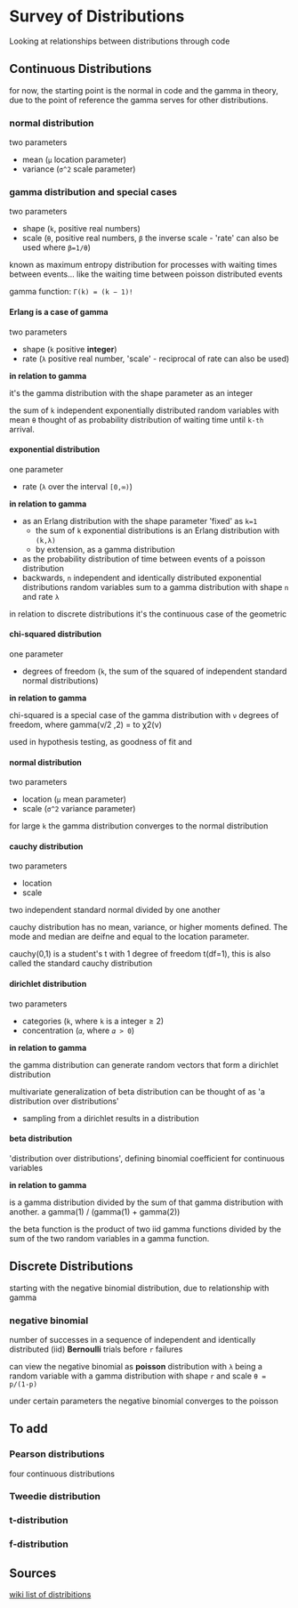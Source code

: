 # Survey of Distributions

Looking at relationships between distributions through code

## Continuous Distributions
for now, the starting point is the normal in code and the gamma in theory, due to the point of reference the gamma serves for other distributions.

### normal distribution
two parameters
- mean (`μ` location parameter)
- variance (`σ^2` scale parameter)

### gamma distribution and special cases
two parameters
- shape (`k`, positive real numbers)
- scale (`θ`, positive real numbers, `β` the inverse scale - 'rate' can also be used where `β=1/θ`)

known as maximum entropy distribution
for processes with waiting times between events... like the waiting time between poisson distributed events

gamma function:
`Γ(k) = (k − 1)!`

#### Erlang is a case of gamma
two parameters
- shape (`k` positive **integer**)
- rate (`λ` positive real number, 'scale' - reciprocal of rate can also be used)

**in relation to gamma**

it's the gamma distribution with the shape parameter as an integer

the sum of `k` independent exponentially distributed random variables with mean `θ`
thought of as probability distribution of waiting time until `k-th` arrival.

#### exponential distribution
one parameter
- rate (`λ` over the interval ``[0,∞)``)

**in relation to gamma**

- as an Erlang distribution with the shape parameter 'fixed' as `k=1`
  - the sum of `k` exponential distributions is an Erlang distribution with `(k,λ)`
  - by extension, as a gamma distribution
- as the probability distribution of time between events of a poisson distribution
- backwards, `n` independent and identically distributed  exponential distributions random variables  sum to a gamma distribution with shape `n` and rate `λ`

in relation to discrete distributions it's the continuous case of the geometric

#### chi-squared distribution
one parameter
- degrees of freedom (`k`, the sum of the squared of independent standard normal distributions)

**in relation to gamma**

chi-squared is a special case of the gamma distribution with `ν` degrees of freedom, where gamma(ν/2 ,2) = to χ2(ν)

used in hypothesis testing, as goodness of fit and

#### normal distribution
two parameters
- location (`μ` mean parameter)
- scale (`σ^2` variance parameter)


for large `k` the gamma distribution converges to the normal distribution

#### cauchy distribution
two parameters
- location
- scale

two independent standard normal divided by one another

cauchy distribution has no mean, variance, or higher moments defined.
The mode and median are deifne and equal to the location parameter.

cauchy(0,1) is a student's t with 1 degree of freedom t(df=1), this is also called the standard cauchy distribution

#### dirichlet distribution
two parameters
- categories (`k`, where `k` is a integer ≥ 2)
- concentration (`𝛼`, where `𝛼 > 0`)


**in relation to gamma**

the gamma distribution can generate random vectors that form a dirichlet distribution

multivariate generalization of beta distribution
can be thought of as 'a distribution over distributions'
  - sampling from a dirichlet results in a distribution


#### beta distribution


'distribution over distributions', defining binomial coefficient for continuous variables


**in relation to gamma**

is a gamma distribution divided by the sum of that gamma distribution with another.
 a gamma(1) / (gamma(1) + gamma(2))

 the beta function is the product of two iid gamma functions divided by the sum of the two random variables in a gamma function.


## Discrete Distributions
starting with the negative binomial distribution, due to relationship with gamma


### negative binomial
number of successes in a sequence of independent and identically distributed (iid) **Bernoulli** trials before `r` failures

can view the negative binomial as **poisson** distribution with `λ` being a random variable with a gamma distribution with shape `r` and scale `θ = p/(1-p)`

under certain parameters the negative binomial converges to the poisson

## To add

### Pearson distributions
four continuous distributions

### Tweedie distribution

### t-distribution

### f-distribution


## Sources

[wiki list of distribitions](https://en.wikipedia.org/wiki/List_of_probability_distributions)
